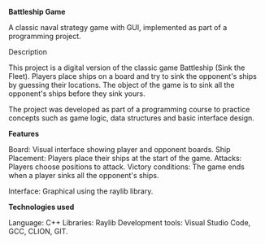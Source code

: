 **Battleship Game**

A classic naval strategy game with GUI, implemented as part of a programming project.


Description

This project is a digital version of the classic game Battleship (Sink the Fleet). Players place ships on a board and try to sink the opponent's ships by guessing their locations. The object of the game is to sink all the opponent's ships before they sink yours.

The project was developed as part of a programming course to practice concepts such as game logic, data structures and basic interface design.


**Features**

Board: Visual interface showing player and opponent boards. Ship Placement: Players place their ships at the start of the game. Attacks: Players choose positions to attack. Victory conditions: The game ends when a player sinks all the opponent's ships.

Interface: Graphical using the raylib library.


**Technologies used**

Language: C++ Libraries: Raylib 
Development tools: Visual Studio Code, GCC, CLION, GIT.

